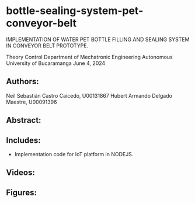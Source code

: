 # bottle-sealing-system-pet-conveyor-belt
IMPLEMENTATION OF WATER PET BOTTLE FILLING AND SEALING SYSTEM IN CONVEYOR BELT PROTOTYPE.

Theory Control
Department of Mechatronic Engineering
Autonomous University of Bucaramanga
June 4, 2024

## Authors:
Neil Sebastián Castro Caicedo, U00131867
Hubert Armando Delgado Maestre, U00091396

## Abstract:

## Includes:
- Implementation code for IoT platform in NODEJS.

## Videos:

## Figures:




